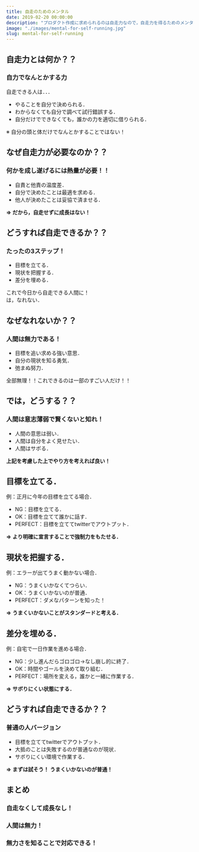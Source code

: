 ```yaml
---
title: 自走のためのメンタル
date: 2019-02-20 00:00:00
description: "プロダクト作成に求められるのは自走力なので，自走力を得るためのメンタルについて考えた．"
image: "./images/mental-for-self-running.jpg"
slug: mental-for-self-running
---
```


## **自走力とは何か？？**

### **自力でなんとかする力**

自走できる人は．．．

- やることを自分で決められる．
- わからなくても自分で調べて試行錯誤する．
- 自分だけでできなくても，誰かの力を適切に借りられる．

※ 自分の頭と体だけでなんとかすることではない！

## **なぜ自走力が必要なのか？？**

### **何かを成し遂げるには熱量が必要！！**

- 自責と他責の温度差．
- 自分で決めたことは最適を求める．
- 他人が決めたことは妥協で済ませる．

**=> だから，自走せずに成長はない！**

## **どうすれば自走できるか？？**

### **たったの3ステップ！**

- 目標を立てる．
- 現状を把握する．
- 差分を埋める．

これで今日から自走できる人間に！  
は，なれない．

## **なぜなれないか？？**

### **人間は無力である！**

- 目標を追い求める強い意思．
- 自分の現状を知る勇気．
- 弛まぬ努力．

全部無理！！これできるのは一部のすごい人だけ！！

## **では，どうする？？**

### **人間は意志薄弱で賢くないと知れ！**

- 人間の意思は弱い．
- 人間は自分をよく見せたい．
- 人間はサボる．

**上記を考慮した上でやり方を考えれば良い！**

## **目標を立てる．**

例：正月に今年の目標を立てる場合．

- NG：目標を立てる．
- OK：目標を立てて誰かに話す．
- PERFECT：目標を立ててtwitterでアウトプット．

**=> より明確に宣言することで強制力をもたせる．**

## **現状を把握する．**

例：エラーが出てうまく動かない場合．

- NG：うまくいかなくてつらい．
- OK：うまくいかないのが普通．
- PERFECT：ダメなパターンを知った！

**=> うまくいかないことがスタンダードと考える．**

## **差分を埋める．**

例：自宅で一日作業を進める場合．

- NG：少し進んだらゴロゴロ->なし崩し的に終了．
- OK：時間やゴールを決めて取り組む．
- PERFECT：場所を変える，誰かと一緒に作業する．

**=> サボりにくい状態にする．**

## **どうすれば自走できるか？？**

### **普通の人バージョン**

- 目標を立ててtwitterでアウトプット．
- 大抵のことは失敗するのが普通なのが現状．
- サボりにくい環境で作業する．

**=> まずは試そう！ うまくいかないのが普通！**

## **まとめ**

### **自走なくして成長なし！**

### **人間は無力！**

### **無力さを知ることで対応できる！**

